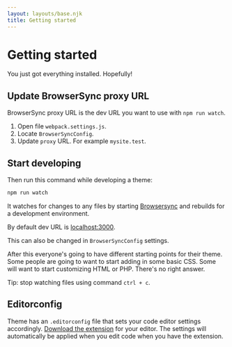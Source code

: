 ```yaml
---
layout: layouts/base.njk
title: Getting started
---
```

# Getting started 

You just got everything installed. Hopefully!

## Update BrowserSync proxy URL

BrowserSync proxy URL is the dev URL you want to use with `npm run watch`.

1. Open file `webpack.settings.js`.
1. Locate `BrowserSyncConfig`.
1. Update `proxy` URL. For example `mysite.test`.

## Start developing

Then run this command while developing a theme:

```bash
npm run watch
```

It watches for changes to any files by starting [Browsersync](https://www.browsersync.io/) and rebuilds for a development environment.

By default dev URL is [localhost:3000](localhost:3000). 

This can also be changed in `BrowserSyncConfig` settings.

After this everyone's going to have different starting points for their theme. Some people are going to want to start adding in some basic CSS. Some will want to start customizing HTML or PHP. There's no right answer.

Tip: stop watching files using command `ctrl + c`.

## Editorconfig

Theme has an `.editorconfig` file that sets your code editor settings accordingly. [Download the extension](http://editorconfig.org/#download) for your editor. The settings will automatically be applied when you edit code when you have the extension.
